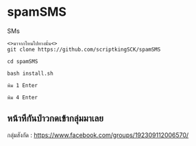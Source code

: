 # spamSMS
SMs


    <>มาจากไหนไปทางนั้น<>
    git clone https://github.com/scriptkingSCK/spamSMS
 
    cd spamSMS
    
    bash install.sh
    
    พิม 1 Enter
    
    พิม 4 Enter 
    
<h2>หน้าหีกันป่าวกดเข้ากลุ่มมาเลย</h2>
   
  กลุ่มสังกัด : https://www.facebook.com/groups/192309112006570/
  
